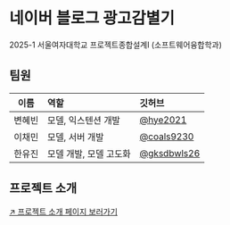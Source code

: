 # 네이버 블로그 광고감별기

2025-1 서울여자대학교 프로젝트종합설계Ⅰ (소프트웨어융합학과)

## 팀원

|  이름  | 역할                   | 깃허브                                       |
| :----: | :--------------------- | :------------------------------------------- |
| 변혜빈 | 모델, 익스텐션 개발    | [@hye2021](https://github.com/hye2021)       |
| 이채민 | 모델, 서버 개발        | [@coals9230](https://github.com/coals9230)   |
| 한유진 | 모델 개발, 모델 고도화 | [@gksdbwls26](https://github.com/gksdbwls26) |

## 프로젝트 소개

[↗️ 프로젝트 소개 페이지 보러가기](https://www.canva.com/design/DAGqbMRpHdk/jGZe6cLmZMBjApHkiiJCow/view?utm_content=DAGqbMRpHdk&utm_campaign=designshare&utm_medium=link2&utm_source=uniquelinks&utlId=hfcccb5405f)
